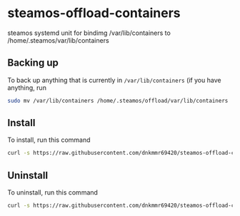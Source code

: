 # steamos-offload-containers
steamos systemd unit for bindimg /var/lib/containers to /home/.steamos/var/lib/containers

## Backing up

To back up anything that is currently in `/var/lib/containers` (if you have anything, run

```bash
sudo mv /var/lib/containers /home/.steamos/offload/var/lib/containers
```

## Install

To install, run this command

```bash
curl -s https://raw.githubusercontent.com/dnkmmr69420/steamos-offload-containers/main/install.sh | sudo bash
```

## Uninstall

To uninstall, run this command

```bash
curl -s https://raw.githubusercontent.com/dnkmmr69420/steamos-offload-containers/main/uninstall.sh | sudo bash
```
